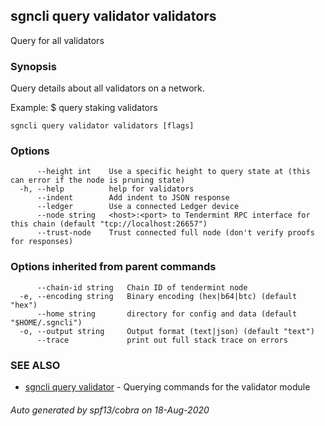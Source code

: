 ## sgncli query validator validators

Query for all validators

### Synopsis

Query details about all validators on a network.

Example:
$ <appcli> query staking validators

```
sgncli query validator validators [flags]
```

### Options

```
      --height int    Use a specific height to query state at (this can error if the node is pruning state)
  -h, --help          help for validators
      --indent        Add indent to JSON response
      --ledger        Use a connected Ledger device
      --node string   <host>:<port> to Tendermint RPC interface for this chain (default "tcp://localhost:26657")
      --trust-node    Trust connected full node (don't verify proofs for responses)
```

### Options inherited from parent commands

```
      --chain-id string   Chain ID of tendermint node
  -e, --encoding string   Binary encoding (hex|b64|btc) (default "hex")
      --home string       directory for config and data (default "$HOME/.sgncli")
  -o, --output string     Output format (text|json) (default "text")
      --trace             print out full stack trace on errors
```

### SEE ALSO

* [sgncli query validator](sgncli_query_validator.md)	 - Querying commands for the validator module

###### Auto generated by spf13/cobra on 18-Aug-2020

